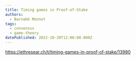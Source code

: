 ```yaml
---
title: Timing games in Proof-of-Stake
authors:
  - Barnabé Monnot
tags:
  - consensus
  - game-theory
datePublished: 2022-10-20T12:00:00.000Z
---
```


<https://ethresear.ch/t/timing-games-in-proof-of-stake/13980>
